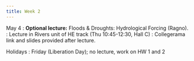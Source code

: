 ```yaml
---
title: Week 2
---
```


May 4
: **Optional lecture:** Floods & Droughts: Hydrological Forcing (Ragno).
: Lecture in Rivers unit of HE track (Thu 10:45-12:30, Hall C)
: Collegerama link and slides provided after lecture.

Holidays
: Friday (Liberation Day); no lecture, work on HW 1 and 2
